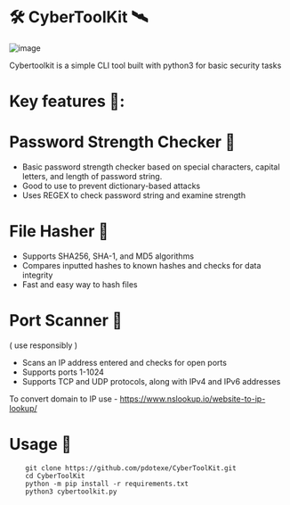 
# 🛠️ CyberToolKit  🛰️

![image](https://github.com/user-attachments/assets/9cfb17fb-7513-4077-a730-de77d6bec7fe)


Cybertoolkit is a simple CLI tool built with python3 for  basic security tasks

# Key features 🚀:

# Password Strength Checker 🔐
* Basic password strength checker based on special characters, capital letters, and length of password string.
* Good to use to prevent dictionary-based attacks
* Uses REGEX to check password string and examine strength

# File Hasher 📄
* Supports SHA256, SHA-1, and MD5 algorithms 
* Compares inputted hashes to known hashes and checks for data integrity
* Fast and easy way to hash files

# Port Scanner 📡 
( use responsibly )
* Scans an IP address entered and checks for open ports
* Supports ports 1-1024
* Supports TCP and UDP protocols, along with IPv4 and IPv6 addresses

To convert domain to IP use - https://www.nslookup.io/website-to-ip-lookup/ 

# Usage 🧠

```
    git clone https://github.com/pdotexe/CyberToolKit.git
    cd CyberToolKit
    python -m pip install -r requirements.txt
    python3 cybertoolkit.py
```
 

